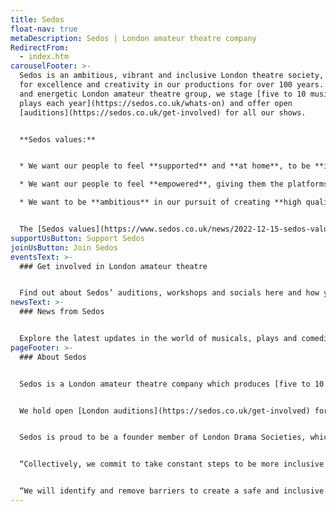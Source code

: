 ```yaml
---
title: Sedos
float-nav: true
metaDescription: Sedos | London amateur theatre company
RedirectFrom:
  - index.htm
carouselFooter: >-
  Sedos is an ambitious, vibrant and inclusive London theatre society, striving
  for excellence and creativity in our productions for over 100 years. As a busy
  and energetic London amateur theatre group, we stage [five to 10 musicals and
  plays each year](https://sedos.co.uk/whats-on) and offer open
  [auditions](https://sedos.co.uk/get-involved) for all our shows.


  **Sedos values:**


  * We want our people to feel **supported** and **at home**, to be **included** and treated **fairly**.

  * We want our people to feel **empowered**, giving them the platforms and the tools to be **bold**, take risks, and **innovate**.

  * We want to be **ambitious** in our pursuit of creating **high quality** theatre, and our desire to continuously improve as a society. 


  The [Sedos values](https://www.sedos.co.uk/news/2022-12-15-sedos-values) help guide the society’s decision making, how we behave and interact with each other, and how we represent ourselves to the London theatre community and beyond - both as a reflection of who Sedos are, and who we aspire to be.
supportUsButton: Support Sedos
joinUsButton: Join Sedos
eventsText: >-
  ### Get involved in London amateur theatre


  Find out about Sedos’ auditions, workshops and socials here and how you can take part.
newsText: >-
  ### News from Sedos


  Explore the latest updates in the world of musicals, plays and comedies, with London amateur theatre society Sedos. [Sign up for our newsletter here.](https://mailchi.mp/sedos.co.uk/newsletter-sign-up)
pageFooter: >-
  ### About Sedos


  Sedos is a London amateur theatre company which produces [five to 10 shows](https://sedos.co.uk/whats-on) every year. We have been the resident theatre company at the [Bridewell Theatre](https://sedos.co.uk/venues/bridewell) (just off Fleet Street) since 2012 and most of our season takes place there. We also perform in other venues, including touring to the Edinburgh Festival and the Minack Theatre in Cornwall.


  We hold open [London auditions](https://sedos.co.uk/get-involved) for all our shows so both members and non-members can put themselves forward for roles. Additionally we have a thriving community of people who work behind the scenes on our productions in a wide variety of roles. 


  Sedos is proud to be a founder member of London Drama Societies, which commits each member society to the following statement:


  “Collectively, we commit to take constant steps to be more inclusive and attract members and audiences reflecting London’s diversity.


  “We will identify and remove barriers to create a safe and inclusive environment. We want everyone to feel empowered to participate, on stage or off. We want stories to be told authentically.”
---
```

